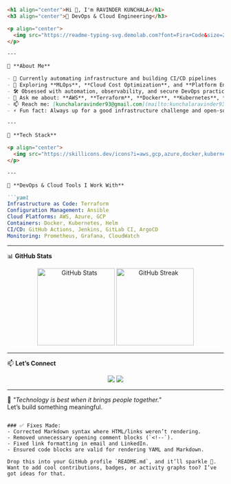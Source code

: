 ```markdown
<h1 align="center">Hi 👋, I'm RAVINDER KUNCHALA</h1>
<h3 align="center">🚀 DevOps & Cloud Engineering</h3>

<p align="center">
  <img src="https://readme-typing-svg.demolab.com?font=Fira+Code&size=20&pause=1000&center=true&width=435&lines=Building+cloud-native+infrastructure;Automating+with+DevOps+best+practices;Always+learning+and+growing" alt="Typing SVG" />
</p>

---

🌟 **About Me**

- 🔭 Currently automating infrastructure and building CI/CD pipelines  
- 🌱 Exploring **MLOps**, **Cloud Cost Optimization**, and **Platform Engineering**  
- 🛠️ Obsessed with automation, observability, and secure DevOps practices  
- 💬 Ask me about: **AWS**, **Terraform**, **Docker**, **Kubernetes**, **CI/CD**, **Ansible**  
- 📫 Reach me: [kunchalaravinder93@gmail.com](mailto:kunchalaravinder93@gmail.com) | [LinkedIn](https://www.linkedin.com/in/ravinder-kunchala-71661b183/)  
- ⚡ Fun fact: Always up for a good infrastructure challenge and open-source collaboration!

---

🔧 **Tech Stack**

<p align="center">
  <img src="https://skillicons.dev/icons?i=aws,gcp,azure,docker,kubernetes,terraform,ansible,python,bash,linux,git,github,vscode" />
</p>

---

🚀 **DevOps & Cloud Tools I Work With**

```yaml
Infrastructure as Code: Terraform
Configuration Management: Ansible
Cloud Platforms: AWS, Azure, GCP
Containers: Docker, Kubernetes, Helm
CI/CD: GitHub Actions, Jenkins, GitLab CI, ArgoCD
Monitoring: Prometheus, Grafana, CloudWatch
```

---

📊 **GitHub Stats**

<p align="center">
  <img src="https://github-readme-stats.vercel.app/api?username=kunchalaravinder93&show_icons=true&theme=radical" alt="GitHub Stats" height="180px"/>
  <img src="https://github-readme-streak-stats.herokuapp.com/?user=kunchalaravinder93&theme=radical" alt="GitHub Streak" height="180px"/>
</p>

---

📫 **Let’s Connect**

<p align="center">
  <a href="https://www.linkedin.com/in/ravinder-kunchala-71661b183/"><img src="https://img.shields.io/badge/LinkedIn-blue?style=flat&logo=linkedin" /></a>
  <a href="mailto:kunchalaravinder93@gmail.com"><img src="https://img.shields.io/badge/Email-red?style=flat&logo=gmail" /></a>
</p>

---

🧠 _"Technology is best when it brings people together."_  
Let’s build something meaningful.
```

### ✅ Fixes Made:
- Corrected Markdown syntax where HTML/links weren’t rendering.
- Removed unnecessary opening comment blocks (`<!--`).
- Fixed link formatting in email and LinkedIn.
- Ensured code blocks are valid for rendering YAML and Markdown.

Drop this into your GitHub profile `README.md`, and it’ll sparkle 🌟. Want to add cool contributions, badges, or activity graphs too? I’ve got ideas for that.
